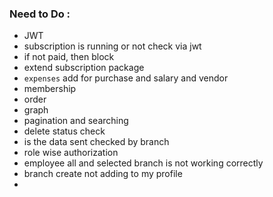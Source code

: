 ### Need to Do :

- JWT
- subscription is running or not check via jwt
- if not paid, then block
- extend subscription package
- `expenses` add for purchase and salary and vendor
- membership
- order
- graph
- pagination and searching
- delete status check
- is the data sent checked by branch
- role wise authorization
- employee all and selected branch is not working correctly
- branch create not adding to my profile
- 
